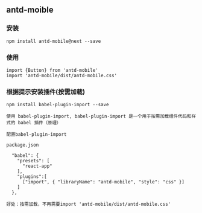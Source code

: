 ## antd-moible

### 安装
    
    npm install antd-mobile@next --save
    
    
### 使用

    import {Button} from 'antd-mobile'
    import 'antd-mobile/dist/antd-mobile.css'
        
### 根据提示安装插件(按需加载)

    npm install babel-plugin-import --save  
    
    使用 babel-plugin-import, babel-plugin-import 是一个用于按需加载组件代码和样式的 babel 插件（原理）      
    
    配置babel-plugin-import
    
    package.json
    
      "babel": {
        "presets": [
          "react-app"
        ],
        "plugins":[
          ["import", { "libraryName": "antd-mobile", "style": "css" }]
        ]
      },
      
    好处：按需加载，不再需要import 'antd-mobile/dist/antd-mobile.css'